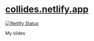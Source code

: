 # [collides.netlify.app](https://collides.netlify.app)

[![Netlify Status](https://api.netlify.com/api/v1/badges/b4531e66-47b7-41ea-85cf-d24dc3af00c0/deploy-status)](https://app.netlify.com/sites/collides/deploys)

My slides
